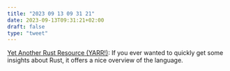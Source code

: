 ```yaml
---
title: "2023 09 13 09 31 21"
date: 2023-09-13T09:31:21+02:00
draft: false
type: "tweet"
---
```


[Yet Another Rust Resource (YARR!)](https://yarr.fyi/): If you ever wanted to quickly get some insights about Rust, it offers a nice overview of the language.

